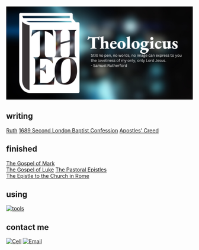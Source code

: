 [![](src/images/github-book-theologicus3.png)](https://theologic.us)

## writing

[Ruth](https://theologic.us/ruth/ruth00.html)
[1689 Second London Baptist Confession](https://theologic.us/confession-1689/1689-0.html)
[Apostles' Creed](https://theologic.us/creed-apostles/apostles.html)

## finished

[The Gospel of Mark](https://theologic.us/mark/mark00.html)  
[The Gospel of Luke](https://theologic.us/luke/luke00.html)
[The Pastoral Epistles](https://theologic.us/pastorals/pastorals00.html)  
[The Epistle to the Church in Rome](https://theologic.us/romans/romans00.html)

## using

[![tools](https://skillicons.dev/icons?i=vscode,vim,rust,md,css,html,bash,git,github,netlify,linux)]()

## contact me

[![Cell](https://img.shields.io/badge/SMS-joseph-437790?style=for-the-badge&logo=Apple)](sms:8177071486)
[![Email](https://img.shields.io/badge/Email-joseph-success?style=for-the-badge&logo=Minutemailer)](mailto:joe@theologic.us)
